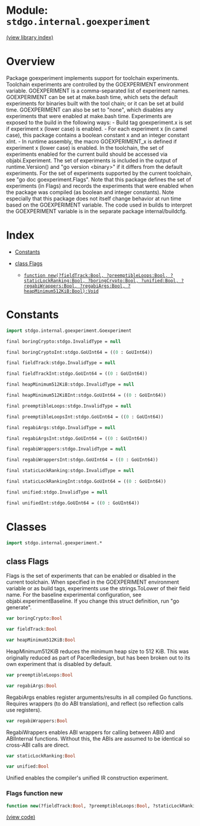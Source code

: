 # Module: `stdgo.internal.goexperiment`

[(view library index)](../../stdgo.md)


# Overview


Package goexperiment implements support for toolchain experiments.    Toolchain experiments are controlled by the GOEXPERIMENT  environment variable. GOEXPERIMENT is a comma\-separated list of  experiment names. GOEXPERIMENT can be set at make.bash time, which  sets the default experiments for binaries built with the tool  chain; or it can be set at build time. GOEXPERIMENT can also be set  to "none", which disables any experiments that were enabled at  make.bash time.    Experiments are exposed to the build in the following ways:    \- Build tag goexperiment.x is set if experiment x \(lower case\) is  enabled.    \- For each experiment x \(in camel case\), this package contains a  boolean constant x and an integer constant xInt.    \- In runtime assembly, the macro GOEXPERIMENT\_x is defined if  experiment x \(lower case\) is enabled.    In the toolchain, the set of experiments enabled for the current  build should be accessed via objabi.Experiment.    The set of experiments is included in the output of runtime.Version\(\)  and "go version \<binary\>" if it differs from the default experiments.    For the set of experiments supported by the current toolchain, see  "go doc goexperiment.Flags".    Note that this package defines the set of experiments \(in Flags\)  and records the experiments that were enabled when the package  was compiled \(as boolean and integer constants\).    Note especially that this package does not itself change behavior  at run time based on the GOEXPERIMENT variable.  The code used in builds to interpret the GOEXPERIMENT variable  is in the separate package internal/buildcfg. 


# Index


- [Constants](<#constants>)

- [class Flags](<#class-flags>)

  - [`function new(?fieldTrack:Bool, ?preemptibleLoops:Bool, ?staticLockRanking:Bool, ?boringCrypto:Bool, ?unified:Bool, ?regabiWrappers:Bool, ?regabiArgs:Bool, ?heapMinimum512KiB:Bool):Void`](<#flags-function-new>)

# Constants


```haxe
import stdgo.internal.goexperiment.Goexperiment
```


```haxe
final boringCrypto:stdgo.InvalidType = null
```


```haxe
final boringCryptoInt:stdgo.GoUInt64 = ((0 : GoUInt64))
```


```haxe
final fieldTrack:stdgo.InvalidType = null
```


```haxe
final fieldTrackInt:stdgo.GoUInt64 = ((0 : GoUInt64))
```


```haxe
final heapMinimum512KiB:stdgo.InvalidType = null
```


```haxe
final heapMinimum512KiBInt:stdgo.GoUInt64 = ((0 : GoUInt64))
```


```haxe
final preemptibleLoops:stdgo.InvalidType = null
```


```haxe
final preemptibleLoopsInt:stdgo.GoUInt64 = ((0 : GoUInt64))
```


```haxe
final regabiArgs:stdgo.InvalidType = null
```


```haxe
final regabiArgsInt:stdgo.GoUInt64 = ((0 : GoUInt64))
```


```haxe
final regabiWrappers:stdgo.InvalidType = null
```


```haxe
final regabiWrappersInt:stdgo.GoUInt64 = ((0 : GoUInt64))
```


```haxe
final staticLockRanking:stdgo.InvalidType = null
```


```haxe
final staticLockRankingInt:stdgo.GoUInt64 = ((0 : GoUInt64))
```


```haxe
final unified:stdgo.InvalidType = null
```


```haxe
final unifiedInt:stdgo.GoUInt64 = ((0 : GoUInt64))
```


# Classes


```haxe
import stdgo.internal.goexperiment.*
```


## class Flags


Flags is the set of experiments that can be enabled or disabled in  the current toolchain.    When specified in the GOEXPERIMENT environment variable or as build  tags, experiments use the strings.ToLower of their field name.    For the baseline experimental configuration, see  objabi.experimentBaseline.    If you change this struct definition, run "go generate". 


```haxe
var boringCrypto:Bool
```


```haxe
var fieldTrack:Bool
```


```haxe
var heapMinimum512KiB:Bool
```


HeapMinimum512KiB reduces the minimum heap size to 512 KiB.      This was originally reduced as part of PacerRedesign, but   has been broken out to its own experiment that is disabled   by default. 


```haxe
var preemptibleLoops:Bool
```


```haxe
var regabiArgs:Bool
```


RegabiArgs enables register arguments/results in all   compiled Go functions.      Requires wrappers \(to do ABI translation\), and reflect \(so   reflection calls use registers\). 


```haxe
var regabiWrappers:Bool
```


RegabiWrappers enables ABI wrappers for calling between   ABI0 and ABIInternal functions. Without this, the ABIs are   assumed to be identical so cross\-ABI calls are direct. 


```haxe
var staticLockRanking:Bool
```


```haxe
var unified:Bool
```


Unified enables the compiler's unified IR construction   experiment. 


### Flags function new


```haxe
function new(?fieldTrack:Bool, ?preemptibleLoops:Bool, ?staticLockRanking:Bool, ?boringCrypto:Bool, ?unified:Bool, ?regabiWrappers:Bool, ?regabiArgs:Bool, ?heapMinimum512KiB:Bool):Void
```


 


[\(view code\)](<./Goexperiment.hx#L121>)


